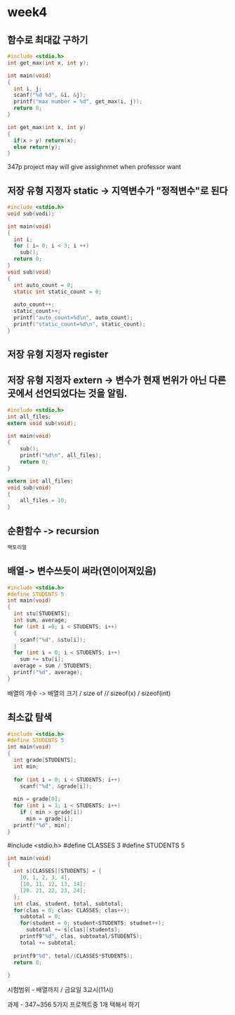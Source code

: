 # week4


## 함수로 최대값 구하기

```c
#include <stdio.h>
int get_max(int x, int y);

int main(void)
{
  int i, j;
  scanf("%d %d", &i, &j);
  printf("max number = %d", get_max(i, j));
  return 0;
}

int get_max(int x, int y)
{
  if(x > y) return(x);
  else return(y);
}
```

347p project may will give assighnmet when professor want

## 저장 유형 지정자 static -> 지역변수가 "정적변수"로 된다

```c
#include <stdio.h>
void sub(vodi);

int main(void)
{
  int i;
  for ( i= 0; i < 3; i ++)
    sub();
  return 0;
}
void sub(void)
{
  int auto_count = 0;
  static int static_count = 0;
  
  auto_count++;
  static_count++;
  printf("auto_count=%d\n", auto_count);
  printf("static_count=%d\n", static_count);
}
```
## 저장 유형 지정자 register

## 저장 유형 지정자 extern -> 변수가 현재 번위가 아닌 다른 곳에서 선언되었다는 것을 알림.

```c
#include <stdio.h>
int all_files;
extern void sub(void);

int main(void)
{
	sub();
	printf("%d\n", all_files);
	return 0;
}
```

```c
extern int all_files;
void sub(void)
{
	all_files = 10;
}
```
## 순환함수 -> recursion

```c
팩토리얼
```

## 배열-> 변수쓰듯이 써라(연이어져있음)

```c
#include <stdio.h>
#define STUDENTS 5
int main(void)
{
  int stu[STUDENTS];
  int sum, average;
  for (int i =0; i < STUDENTS; i++)
  {
    scanf("%d", &stu[i]);
  }
  for (int i = 0; i < STUDENTS; i++)
    sum += stu[i];
  average = sum / STUDENTS;
  printf("%d", average);
}
```
배열의 개수 -> 배열의 크기 / size of // sizeof(x) / sizeof(int)
## 최소값 탐색
```c
#include <stdio.h>
#define STUDENTS 5
int main(void)
{
  int grade[STUDENTS];
  int min;
  
  for (int i = 0; i < STUDENTS; i++)
    scanf("%d", &grade[i]);
  
  min = grade[0];
  for (int i = 1; i < STUDENTS; i++)
    if ( min > grade[i])
      min = grade[i];
  printf("%d", min);
}
```
#include <stdio.h>
#define CLASSES 3
#define STUDENTS 5

```c
int main(void)
{
  int s[CLASSES][STUDENTS] = {
    [0, 1, 2, 3, 4],
    [10, 11, 12, 13, 14];
    [20. 21, 22, 23, 24];
  };
  int clas, student, total, subtotal;
  for(clas = 0; clas< CLASSES; clas++);
    subtotal = 0;
    for(student = 0; student<STUDENTS; studnet++);
      subtotal += s[clas][students];
    printf9"%d", clas, subtoatal/STUDENTS);
    total += subtotal;
  
  printf9"%d", total/(CLASSES*STUDENTS);
  return 0;
    
}
```
시험범위 - 배열까지 / 금요일 3교시(11시)

과제 - 347~356 5가지 프로젝트중 1개 택해서 하기
